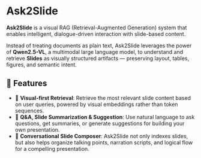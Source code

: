 # Ask2Slide

**Ask2Slide** is a visual RAG (Retrieval-Augmented Generation) system that enables intelligent, dialogue-driven interaction with slide-based content.

Instead of treating documents as plain text, Ask2Slide leverages the power of **Qwen2.5-VL**, a multimodal large language model, to understand and retrieve **Slides** as visually structured artifacts — preserving layout, tables, figures, and semantic intent.

## 🚀 Features

- 🎯 **Visual-first Retrieval**: Retrieve the most relevant slide content based on user queries, powered by visual embeddings rather than token sequences.
- 🧠 **Q&A, Slide Summarization & Suggestion**: Use natural language to ask questions, get summaries, or generate suggestions for building your own presentation.
- 💬 **Conversational Slide Composer**: Ask2Slide not only indexes slides, but also helps organize talking points, narration scripts, and logical flow for a compelling presentation.
